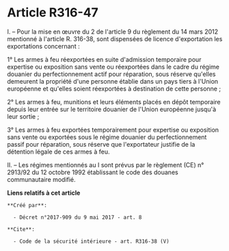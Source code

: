 # Article R316-47

I. – Pour la mise en œuvre du 2 de l'article 9 du règlement du 14 mars 2012 mentionné à l'article R. 316-38, sont dispensées
de licence d'exportation les exportations concernant : 

1° Les armes à feu réexportées en suite d'admission temporaire pour expertise ou exposition sans vente ou réexportées dans le
cadre du régime douanier du perfectionnement actif pour réparation, sous réserve qu'elles demeurent la propriété d'une
personne établie dans un pays tiers à l'Union européenne et qu'elles soient réexportées à destination de cette personne ; 

2° Les armes à feu, munitions et leurs éléments placés en dépôt temporaire depuis leur entrée sur le territoire douanier de
l'Union européenne jusqu'à leur sortie ; 

3° Les armes à feu exportées temporairement pour expertise ou exposition sans vente ou exportées sous le régime douanier du
perfectionnement passif pour réparation, sous réserve que l'exportateur justifie de la détention légale de ces armes à feu. 

II. – Les régimes mentionnés au I sont prévus par le règlement (CE) n° 2913/92 du 12 octobre 1992 établissant le code des
douanes communautaire modifié.

**Liens relatifs à cet article**

	**Créé par**:

	  - Décret n°2017-909 du 9 mai 2017 - art. 8

	**Cite**:

	  - Code de la sécurité intérieure - art. R316-38 (V)
